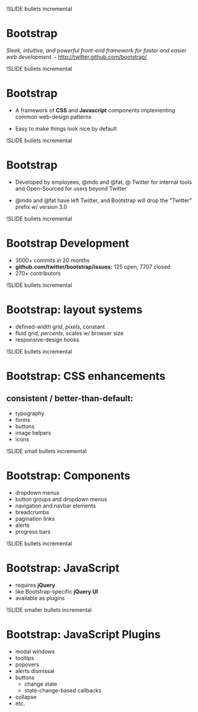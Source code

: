 !SLIDE bullets incremental
# Bootstrap

*Sleek, intuitive, and powerful front-end framework for faster and easier web development.* - <http://twitter.github.com/bootstrap/>

!SLIDE bullets incremental
# Bootstrap

- A framework of **CSS** and **Javascript** components implementing common web-design patterns

- Easy to make things look nice by default


!SLIDE bullets incremental
# Bootstrap

- Developed by employees, @mdo and @fat, @ Twitter for internal tools and Open-Sourced for users beyond Twitter

- @mdo and @fat have left Twitter, and Bootstrap will drop the "Twitter" prefix w/ version 3.0

!SLIDE bullets incremental
# Bootstrap Development

- 3000+ commits in 20 months
- **github.com/twitter/bootstrap/issues:** 125 open, 7707 closed
- 270+ contributors

!SLIDE bullets incremental
# Bootstrap: layout systems

- defined-width grid, *pixels*, constant
- fluid grid, *percents*, scales w/ browser size
- responsive-design hooks


!SLIDE bullets incremental
# Bootstrap: CSS enhancements

## consistent / better-than-default:

- typography
- forms
- buttons
- image helpers
- icons

!SLIDE small bullets incremental
# Bootstrap: Components

- dropdown menus
- button groups and dropdown menus
- navigation and navbar elements
- breadcrumbs
- pagination links
- alerts
- progress bars

!SLIDE bullets incremental
# Bootstrap: JavaScript

- requires **jQuery**
- like Bootstrap-specific **jQuery UI**
- available as plugins

!SLIDE smaller bullets incremental
# Bootstrap: JavaScript Plugins

- modal windows
- tooltips
- popovers
- alerts dismissal
- buttons
  - change state
  - state-change-based callbacks
- collapse
- etc.
